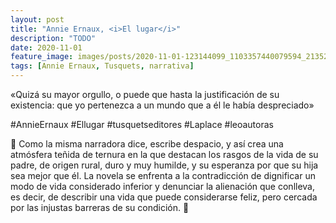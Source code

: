 ```yaml
---
layout: post
title: "Annie Ernaux, <i>El lugar</i>"
description: "TODO"
date: 2020-11-01
feature_image: images/posts/2020-11-01-123144099_1103357440079594_2135272396296481610_n_17908000567533540.jpg
tags: [Annie Ernaux, Tusquets, narrativa]
---
```


«Quizá su mayor orgullo, o puede que hasta la justificación de su existencia: que yo pertenezca a un mundo que a él le había despreciado»
<!--more-->

#AnnieErnaux #Ellugar #tusquetseditores
#Laplace #leoautoras

🌰 Como la misma narradora dice, escribe despacio, y así crea una atmósfera teñida de ternura en la que destacan los rasgos de la vida de su padre, de origen rural, duro y muy humilde, y su esperanza por que su hija sea mejor que él. La novela se enfrenta a la contradicción de dignificar un modo de vida considerado inferior y denunciar la alienación que conlleva, es decir, de describir una vida que puede considerarse feliz, pero cercada por las injustas barreras de su condición. 🌰
